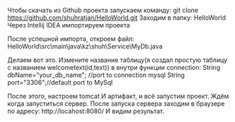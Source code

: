 Чтобы скачать из Github проекта запускаем команду:
	git clone https://github.com/shuhratjan/HelloWorld.git
Заходим в папку:
	HelloWorld
Через Intellij IDEA импортируем проекта

После успешной импорта, откроем файл:
HelloWorld\src\main\java\kz\shuh\Service\MyDb.java
	
Делаем вот это. Измените название таблицу(я создал простую таблицу с названием welcometext(id,text)) в внутри функции connection:
	    String dbName="your_db_name";
            //port to connection mysql
            String port="3306";//default port to MySql

После этого, настроем tomcat И артифакт, и всё запустим проект.
Ждём когда запуститься сервер. После запуска сервера заходим в браузере по адресу:
	http://locahost:8080/
И видим результат.
